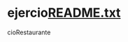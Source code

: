 # ejercio[README.txt](https://github.com/JuanBautistaFabrizi/ejercicioRestaurante/files/7140100/README.txt)
cioRestaurante
